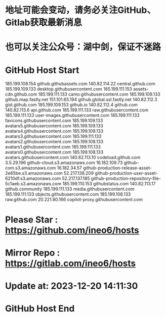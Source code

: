 
# 地址可能会变动，请务必关注GitHub、Gitlab获取最新消息
# 也可以关注公众号：湖中剑，保证不迷路
# GitHub Host Start

185.199.108.154              github.githubassets.com
140.82.114.22                central.github.com
185.199.109.133              desktop.githubusercontent.com
185.199.111.153              assets-cdn.github.com
185.199.111.133              camo.githubusercontent.com
185.199.109.133              github.map.fastly.net
151.101.65.194               github.global.ssl.fastly.net
140.82.112.3                 gist.github.com
185.199.109.153              github.io
140.82.112.4                 github.com
140.82.113.6                 api.github.com
185.199.111.133              raw.githubusercontent.com
185.199.111.133              user-images.githubusercontent.com
185.199.111.133              favicons.githubusercontent.com
185.199.109.133              avatars5.githubusercontent.com
185.199.109.133              avatars4.githubusercontent.com
185.199.109.133              avatars3.githubusercontent.com
185.199.111.133              avatars2.githubusercontent.com
185.199.108.133              avatars1.githubusercontent.com
185.199.111.133              avatars0.githubusercontent.com
185.199.108.133              avatars.githubusercontent.com
140.82.113.10                codeload.github.com
3.5.29.196                   github-cloud.s3.amazonaws.com
16.182.109.73                github-com.s3.amazonaws.com
16.182.34.57                 github-production-release-asset-2e65be.s3.amazonaws.com
52.217.138.209               github-production-user-asset-6210df.s3.amazonaws.com
52.217.137.185               github-production-repository-file-5c1aeb.s3.amazonaws.com
185.199.110.153              githubstatus.com
140.82.113.17                github.community
185.199.111.133              media.githubusercontent.com
185.199.111.133              objects.githubusercontent.com
185.199.108.133              raw.github.com
20.221.80.166                copilot-proxy.githubusercontent.com

# Please Star : https://github.com/ineo6/hosts
# Mirror Repo : https://gitlab.com/ineo6/hosts

# Update at: 2023-12-20 14:11:30

# GitHub Host End
